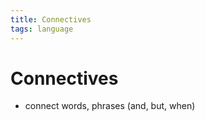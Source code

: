 ```yaml
---
title: Connectives
tags: language
---
```


# Connectives
- connect words, phrases (and, but, when)


















